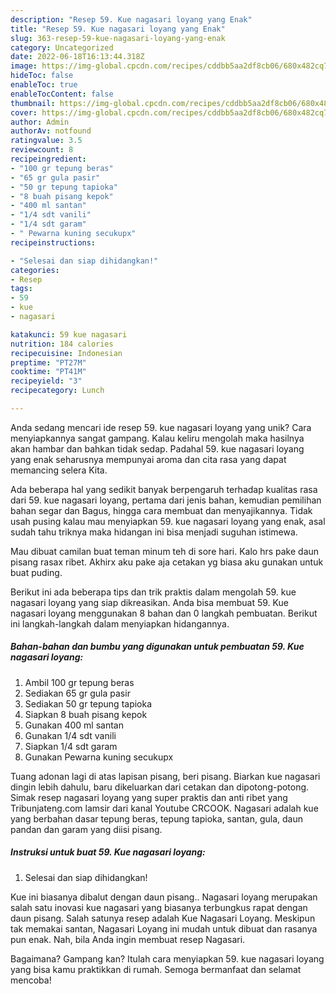 ```yaml
---
description: "Resep 59. Kue nagasari loyang yang Enak"
title: "Resep 59. Kue nagasari loyang yang Enak"
slug: 363-resep-59-kue-nagasari-loyang-yang-enak
category: Uncategorized
date: 2022-06-18T16:13:44.318Z
image: https://img-global.cpcdn.com/recipes/cddbb5aa2df8cb06/680x482cq70/59-kue-nagasari-loyang-foto-resep-utama.jpg
hideToc: false
enableToc: true
enableTocContent: false
thumbnail: https://img-global.cpcdn.com/recipes/cddbb5aa2df8cb06/680x482cq70/59-kue-nagasari-loyang-foto-resep-utama.jpg
cover: https://img-global.cpcdn.com/recipes/cddbb5aa2df8cb06/680x482cq70/59-kue-nagasari-loyang-foto-resep-utama.jpg
author: Admin
authorAv: notfound
ratingvalue: 3.5
reviewcount: 8
recipeingredient:
- "100 gr tepung beras"
- "65 gr gula pasir"
- "50 gr tepung tapioka"
- "8 buah pisang kepok"
- "400 ml santan"
- "1/4 sdt vanili"
- "1/4 sdt garam"
- " Pewarna kuning secukupx"
recipeinstructions:

- "Selesai dan siap dihidangkan!"
categories:
- Resep
tags:
- 59
- kue
- nagasari

katakunci: 59 kue nagasari 
nutrition: 184 calories
recipecuisine: Indonesian
preptime: "PT27M"
cooktime: "PT41M"
recipeyield: "3"
recipecategory: Lunch

---
```





Anda sedang mencari ide resep 59. kue nagasari loyang yang unik? Cara menyiapkannya sangat gampang. Kalau keliru mengolah maka hasilnya akan hambar dan bahkan tidak sedap. Padahal 59. kue nagasari loyang yang enak seharusnya mempunyai aroma dan cita rasa yang dapat memancing selera Kita.





Ada beberapa hal yang sedikit banyak berpengaruh terhadap kualitas rasa dari 59. kue nagasari loyang, pertama dari jenis bahan, kemudian pemilihan bahan segar dan Bagus, hingga cara membuat dan menyajikannya. Tidak usah pusing kalau mau menyiapkan 59. kue nagasari loyang yang enak,      asal sudah tahu triknya maka hidangan ini bisa menjadi suguhan istimewa.














Mau dibuat camilan buat teman minum teh di sore hari. Kalo hrs pake daun pisang rasax ribet. Akhirx aku pake aja cetakan yg biasa aku gunakan untuk buat puding.






Berikut ini ada beberapa tips dan trik praktis dalam mengolah 59. kue nagasari loyang yang siap dikreasikan. Anda bisa membuat 59. Kue nagasari loyang menggunakan 8 bahan dan 0 langkah pembuatan. Berikut ini langkah-langkah dalam menyiapkan hidangannya.

<!--inarticleads1-->

##### Bahan-bahan dan bumbu yang digunakan untuk pembuatan 59. Kue nagasari loyang:

1. Ambil 100 gr tepung beras
1. Sediakan 65 gr gula pasir
1. Sediakan 50 gr tepung tapioka
1. Siapkan 8 buah pisang kepok
1. Gunakan 400 ml santan
1. Gunakan 1/4 sdt vanili
1. Siapkan 1/4 sdt garam
1. Gunakan  Pewarna kuning secukupx


Tuang adonan lagi di atas lapisan pisang, beri pisang. Biarkan kue nagasari dingin lebih dahulu, baru dikeluarkan dari cetakan dan dipotong-potong. Simak resep nagasari loyang yang super praktis dan anti ribet yang Tribunjateng.com lamsir dari kanal Youtube CRCOOK. Nagasari adalah kue yang berbahan dasar tepung beras, tepung tapioka, santan, gula, daun pandan dan garam yang diisi pisang. 

<!--inarticleads2-->

##### Instruksi untuk buat 59. Kue nagasari loyang:


1. Selesai dan siap dihidangkan!

Kue ini biasanya dibalut dengan daun pisang.. Nagasari loyang merupakan salah satu inovasi kue nagasari yang biasanya terbungkus rapat dengan daun pisang. Salah satunya resep adalah Kue Nagasari Loyang. Meskipun tak memakai santan, Nagasari Loyang ini mudah untuk dibuat dan rasanya pun enak. Nah, bila Anda ingin membuat resep Nagasari. 

Bagaimana? Gampang kan? Itulah cara menyiapkan 59. kue nagasari loyang yang bisa kamu praktikkan di rumah. Semoga bermanfaat dan selamat mencoba!
